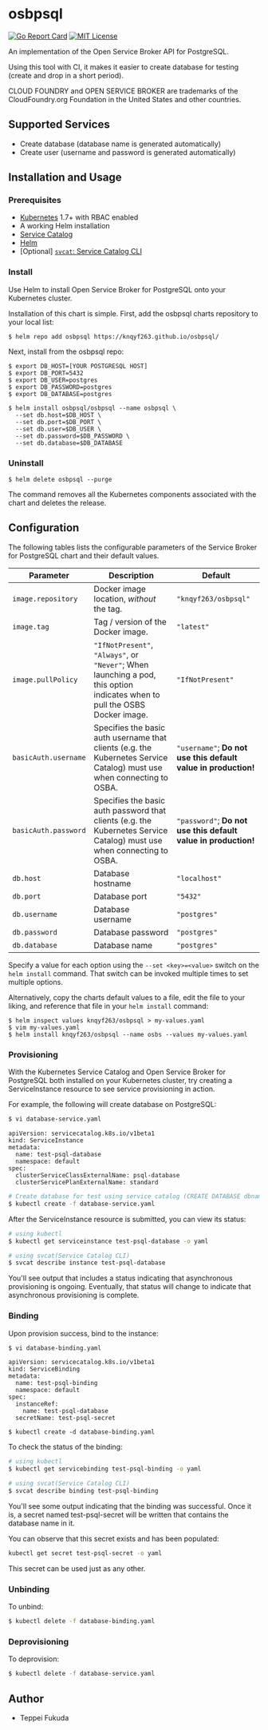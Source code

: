 # osbpsql

[![Go Report Card](https://goreportcard.com/badge/github.com/knqyf263/osbpsql)](https://goreportcard.com/report/github.com/knqyf263/osbpsql)
[![MIT License](http://img.shields.io/badge/license-MIT-blue.svg?style=flat)](https://github.com/knqyf263/osbpsql/blob/master/LICENSE)


An implementation of the Open Service Broker API for PostgreSQL.

Using this tool with CI, it makes it easier to create database for testing (create and drop in a short period).

CLOUD FOUNDRY and OPEN SERVICE BROKER are trademarks of the CloudFoundry.org Foundation in the United States and other countries.

## Supported Services
- Create database (database name is generated automatically)
- Create user (username and password is generated automatically)

## Installation and Usage

### Prerequisites

- [Kubernetes](https://kubernetes.io/) 1.7+ with RBAC enabled
- A working Helm installation
- [Service Catalog](https://github.com/kubernetes-incubator/service-catalog)
- [Helm](https://github.com/kubernetes/helm)
- [Optional] [`svcat`: Service Catalog CLI](https://github.com/kubernetes-incubator/service-catalog/tree/master/cmd/svcat)


### Install
Use Helm to install Open Service Broker for PostgreSQL onto your Kubernetes cluster.

Installation of this chart is simple. First, add the osbpsql charts repository to your local list:

```
$ helm repo add osbpsql https://knqyf263.github.io/osbpsql/
```

Next, install from the osbpsql repo:

```
$ export DB_HOST=[YOUR POSTGRESQL HOST]
$ export DB_PORT=5432
$ export DB_USER=postgres
$ export DB_PASSWORD=postgres
$ export DB_DATABASE=postgres

$ helm install osbpsql/osbpsql --name osbpsql \
  --set db.host=$DB_HOST \
  --set db.port=$DB_PORT \
  --set db.user=$DB_USER \
  --set db.password=$DB_PASSWORD \
  --set db.database=$DB_DATABASE
```

### Uninstall
```
$ helm delete osbpsql --purge
```
The command removes all the Kubernetes components associated with the chart and deletes the release.


## Configuration

The following tables lists the configurable parameters of the Service
Broker for PostgreSQL chart and their default values.

| Parameter                   | Description | Default |
| --------------------------- | ----------- | ------- |
| `image.repository`          | Docker image location, _without_ the tag. | `"knqyf263/osbpsql"` |
| `image.tag`                 | Tag / version of the Docker image. | `"latest"` |
| `image.pullPolicy`          | `"IfNotPresent"`, `"Always"`, or `"Never"`; When launching a pod, this option indicates when to pull the OSBS Docker image. | `"IfNotPresent"` |
| `basicAuth.username`        | Specifies the basic auth username that clients (e.g. the Kubernetes Service Catalog) must use when connecting to OSBA. | `"username"`; __Do not use this default value in production!__ |
| `basicAuth.password`        | Specifies the basic auth password that clients (e.g. the Kubernetes Service Catalog) must use when connecting to OSBA. | `"password"`; __Do not use this default value in production!__ |
| `db.host`        | Database hostname | `"localhost"` |
| `db.port`        | Database port | `"5432"` |
| `db.username`        | Database username | `"postgres"` |
| `db.password`        | Database password | `"postgres"` |
| `db.database`        | Database name | `"postgres"` |


Specify a value for each option using the `--set <key>=<value>` switch on the
`helm install` command. That switch can be invoked multiple times to set
multiple options.

Alternatively, copy the charts default values to a file, edit the file to your
liking, and reference that file in your `helm install` command:

```console
$ helm inspect values knqyf263/osbpsql > my-values.yaml
$ vim my-values.yaml
$ helm install knqyf263/osbpsql --name osbs --values my-values.yaml
```

### Provisioning

With the Kubernetes Service Catalog and Open Service Broker for PostgreSQL both installed on your Kubernetes cluster,
try creating a ServiceInstance resource to see service provisioning in action.

For example, the following will create database on PostgreSQL:

```bash
$ vi database-service.yaml
```

```console
apiVersion: servicecatalog.k8s.io/v1beta1
kind: ServiceInstance
metadata:
  name: test-psql-database
  namespace: default
spec:
  clusterServiceClassExternalName: psql-database
  clusterServicePlanExternalName: standard
```

```bash
# Create database for test using service catalog (CREATE DATABASE dbname)
$ kubectl create -f database-service.yaml
```

After the ServiceInstance resource is submitted, you can view its status:

```bash
# using kubectl
$ kubectl get serviceinstance test-psql-database -o yaml 

# using svcat(Service Catalog CLI)
$ svcat describe instance test-psql-database
```

You'll see output that includes a status indicating that asynchronous provisioning is ongoing. Eventually,
that status will change to indicate that asynchronous provisioning is complete.

### Binding

Upon provision success, bind to the instance:

```bash
$ vi database-binding.yaml
```

```console
apiVersion: servicecatalog.k8s.io/v1beta1
kind: ServiceBinding
metadata:
  name: test-psql-binding
  namespace: default
spec:
  instanceRef:
    name: test-psql-database
  secretName: test-psql-secret
```

```
$ kubectl create -d database-binding.yaml
```

To check the status of the binding:

```bash
# using kubectl
$ kubectl get servicebinding test-psql-binding -o yaml

# using svcat(Service Catalog CLI)
$ svcat describe binding test-psql-binding
```

You'll see some output indicating that the binding was successful.
Once it is, a secret named test-psql-secret will be written that contains the database name in it.

You can observe that this secret exists and has been populated:

```bash
kubectl get secret test-psql-secret -o yaml
```

This secret can be used just as any other.

### Unbinding

To unbind:

```bash
$ kubectl delete -f database-binding.yaml
```

### Deprovisioning

To deprovision:

```bash
$ kubectl delete -f database-service.yaml
```

## Author

  * Teppei Fukuda
